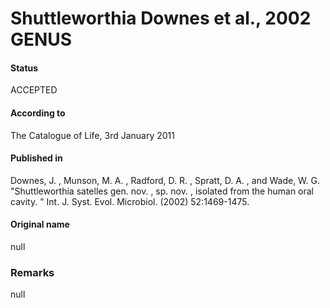 # Shuttleworthia Downes et al., 2002 GENUS

#### Status
ACCEPTED

#### According to
The Catalogue of Life, 3rd January 2011

#### Published in
Downes, J. , Munson, M. A. , Radford, D. R. , Spratt, D. A. , and Wade, W. G. "Shuttleworthia satelles gen. nov. , sp. nov. , isolated from the human oral cavity. " Int. J. Syst. Evol. Microbiol. (2002) 52:1469-1475.

#### Original name
null

### Remarks
null